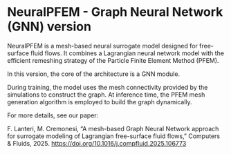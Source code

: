 # NeuralPFEM - Graph Neural Network (GNN) version
NeuralPFEM is a mesh-based neural surrogate model designed for free-surface fluid flows. It combines a Lagrangian neural network model with the efficient remeshing strategy of the Particle Finite Element Method (PFEM).

In this version, the core of the architecture is a GNN module.

During training, the model uses the mesh connectivity provided by the simulations to construct the graph. At inference time, the PFEM mesh generation algorithm is employed to build the graph dynamically.

For more details, see our paper:

F. Lanteri, M. Cremonesi, “A mesh-based Graph Neural Network approach for surrogate modeling of Lagrangian free-surface fluid flows,” Computers & Fluids, 2025. https://doi.org/10.1016/j.compfluid.2025.106773
